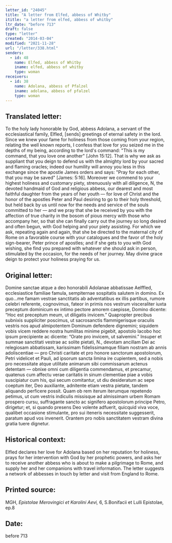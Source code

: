 ```yaml
---
letter_id: "24045"
title: "A letter from Elfed, abbess of Whitby"
ititle: "a letter from elfed, abbess of whitby"
ltr_date: "before 713"
draft: false
type: "letter"
created: "2014-03-04"
modified: "2021-11-28"
url: "/letter/338.html"
senders:
  - id: 48
    name: Elfed, abbess of Whitby
    iname: elfed, abbess of whitby
    type: woman
receivers:
  - id: 38
    name: Adolana, abbess of Pfalzel
    iname: adolana, abbess of pfalzel
    type: woman
---
```

<h2> Translated letter:</h2>To the holy lady honorable by God, abbess Adolana, a servant of the ecclesiastical family, Elfled, [sends] greetings of eternal safety in the lord.
Since we knew your fame for holiness from those coming from your region, relating the well known reports, I confess that love for you seized me in the depths of my being, according to the lord's command:  "This is my command, that you love one another" [John 15:12].  That is why we ask as suppliant that you deign to defend us with the almighty lord by your sacred and flaming oracles; indeed our humility will annoy you less in this exchange since the apostle James orders and says:  "Pray for each other, that you may be saved" [James: 5:16].
Moreover we commend to your highest holiness and customary piety, strenuously with all diligence, N, the devoted handmaid of God and religious abbess, our dearest and most faithful daughter from the years of her youth — for love of Christ and the honor of the apostles Peter and Paul desiring to go to their holy threshold, but held back by us until now for the needs and service of the souls committed to her — and we pray that she be received by you with the affection of true charity in the bosom of pious mercy with those who accompany her, so that she can finally carry out the journey so long desired and often begun, with God helping and your piety assisting.  For which we ask, repeating again and again, that she be directed to the maternal city of Rome on a favorable course with your catalogues and the favor of the holy sign-bearer, Peter prince of apostles; and if she gets to you with God wishing, she find you prepared with whatever she should ask in person, stimulated by the occasion, for the needs of her journey.
May divine grace deign to protect your holiness praying for us.
<h2 class="mt-4"> Original letter:</h2>Domine sanctae atque a deo honorabili Adolanae abbatissae Aelffled, ecclesiastice familiae famula, sempiternae sospitatis salutem in domino.
Ex quo...me famam vestrae sanctitatis ab adventatibus ex illis partibus, rumore celebri referente, cognovimus, fateor in primis nos vestrum visceraliter iuxta preceptum dominicum ex intimo pectore amorem caepisse, Domino dicente: “Hoc est preceptum meum, ut diligatis invicem.” Quapropter precibus subnixis suppliciter poscimus, ut sacrosanctis flammigerisque oraculis vestris nos apud almipotentem Dominum defendere dignemini; siquidem vobis vicem reddere nostra humilitas minime pigebit, apostolo Iacobo hoc ipsum precipiente ac dicente: “Orate pro invicem, ut salvemini.”
Insuper et summae sanctitati vestrae ac solite pietati, N., devotam ancillam Dei ac relegiosam abbatissam, karissimam fidelissimamque filiam nostram ab annis adoliscentiae — pro Christi caritate et pro honore sanctorum apostolorum, Petri videlicet et Pauli, ad ipsorum sancta limina ire cupientem, sed a nobis pro necessitate atque utilitate animarum sibi commissarum actenus detentam — obnixe omni cum diligentia commendamus, et precamur, quatenus cum affectu verae caritatis in sinum clementiae piae a vobis suscipiatur cum his, qui secum comitantur, ut diu desideratum ac sepe coeptum iter, Deo auxiliante, adnitente etiam vestra pietate, tandem aliquando perficere possit. Quam ob rem iterum iterumque repetendo petimus, ut cum vestris indiculis missisque ad almissimam urbem Romam prospero cursu, suffragante sancto ac signifero apostolorum principe Petro, dirigetur; et, si quando presens Deo volente adfuerit, quicquid viva voce, qualibet occasione stimulante, pro sui iteneris necessitate suggesserit, paratum apud vos invenerit.
Orantem pro nobis sanctitatem vestram divina gratia tuere dignetur.
<h2 class="mt-4"> Historical context:</h2>Elfled declares her love for Adolana based on her reputation for holiness, prays for her intervention with God by her prophetic powers, and asks her to receive another abbess who is about to make a pilgrimage to Rome, and supply her and her companions with travel information.  The letter suggests a network of abbesses in touch by letter and visit from England to Rome.
<h2 class="mt-4"> Printed source:</h2><p>MGH, <em>Epistolae Merovingici et Karolini Aevi,</em> 6, S.Bonifacii et Lulli Epistolae, ep.8</p><h2 class="mt-4"> Date:</h2>before 713